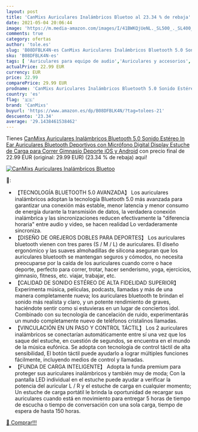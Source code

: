 ```yaml
---
layout: post
title: 'CanMixs Auriculares Inalámbricos Bluetoo al 23.34 % de rebaja'
date: 2021-05-04 20:06:44
image: 'https://m.media-amazon.com/images/I/41BWKQjUeNL._SL500_._SL400_.jpg'
comments: true
category: ofertas
author: 'tole.es'
slug: 'B08DFBLK4N-es CanMixs Auriculares Inalámbricos Bluetooth 5.0 Sonido...'
sku: 'B08DFBLK4N-es'
tags: [ 'Auriculares para equipo de audio','Auriculares y accesorios','Electrónica','android','canmixs', ]
actualPrice: 22.99 EUR
currency: EUR
price: 22.99
comparePrice: 29.99 EUR
prodname: 'CanMixs Auriculares Inalámbricos Bluetooth 5.0 Sonido Estéreo In Ear Auriculares Bluetooth Deportivos con Micrófono Digital Display Estuche de Carga para Correr  Gimnasio  Deporte  iOS y Android'
country: 'es'
flag: '🇪🇸'
brand: 'CanMixs'
buyurl: 'https://www.amazon.es/dp/B08DFBLK4N/?tag=tolees-21'
descuento: '23.34'
average: '29.1438461538462'
---
```


Tienes [CanMixs Auriculares Inalámbricos Bluetooth 5.0 Sonido Estéreo In Ear Auriculares Bluetooth Deportivos con Micrófono Digital Display Estuche de Carga para Correr  Gimnasio  Deporte  iOS y Android](https://www.amazon.es/dp/B08DFBLK4N/?tag=tolees-21) con precio final de  22.99 EUR (original: 29.99 EUR) (23.34 %  de rebaja) aqui!

[![CanMixs Auriculares Inalámbricos Bluetoo](https://m.media-amazon.com/images/I/41BWKQjUeNL._SL500_._SL400_.jpg)](https://www.amazon.es/dp/B08DFBLK4N/?tag=tolees-21)

🔎:

- 【TECNOLOGÍA BLUETOOTH 5.0 AVANZADA】 Los auriculares inalámbricos adoptan la tecnología Bluetooth 5.0 más avanzada para garantizar una conexión más estable, menor latencia y menor consumo de energía durante la transmisión de datos, la verdadera conexión inalámbrica y las sincronizaciones reducen efectivamente la "diferencia horaria" entre audio y video, se hacen realidad Lo verdaderamente sincroniza.
- 【DISEÑO DE OREJEROS DOBLES PARA DEPORTES】 Los auriculares bluetooth vienen con tres pares (S / M / L) de auriculares. El diseño ergonómico y las suaves almohadillas de silicona aseguran que los auriculares bluetooth se mantengan seguros y cómodos, no necesita preocuparse por la caída de los auriculares cuando corre o hace deporte, perfecto para correr, trotar, hacer senderismo, yoga, ejercicios, gimnasio, fitness, etc. viajar, trabajar, etc.
- 【CALIDAD DE SONIDO ESTÉREO DE ALTA FIDELIDAD SUPERIOR】 Experimenta música, películas, podcasts, llamadas y más de una manera completamente nueva; los auriculares bluetooth te brindan el sonido más realista y claro, y un potente rendimiento de graves, haciéndote sentir como si estuvieras en un lugar de conciertos idol. Combinado con su tecnología de cancelación de ruido, experimentarás un mundo completamente nuevo de teléfonos cristalinos llamadas.
- 【VINCULACIÓN EN UN PASO Y CONTROL TÁCTIL】 Los 2 auriculares inalámbricos se conectarían automáticamente entre sí una vez que los saque del estuche, en cuestión de segundos, se encuentra en el mundo de la música eufónica. Se adopta con tecnología de control táctil de alta sensibilidad, El botón táctil puede ayudarlo a lograr múltiples funciones fácilmente, incluyendo medios de control y llamadas.
- 【FUNDA DE CARGA INTELIGENTE】 Adopta la funda premium para proteger sus auriculares inalámbricos y también muy de moda; Con la pantalla LED individual en el estuche puede ayudar a verificar la potencia del auricular L / R y el estuche de carga en cualquier momento; Un estuche de carga portátil le brinda la oportunidad de recargar sus auriculares cuando está en movimiento para entregar 5 horas de tiempo de escucha o tiempo de conversación con una sola carga, tiempo de espera de hasta 150 horas.

[🛒 Comprar!!!](https://www.amazon.es/dp/B08DFBLK4N/?tag=tolees-21)
